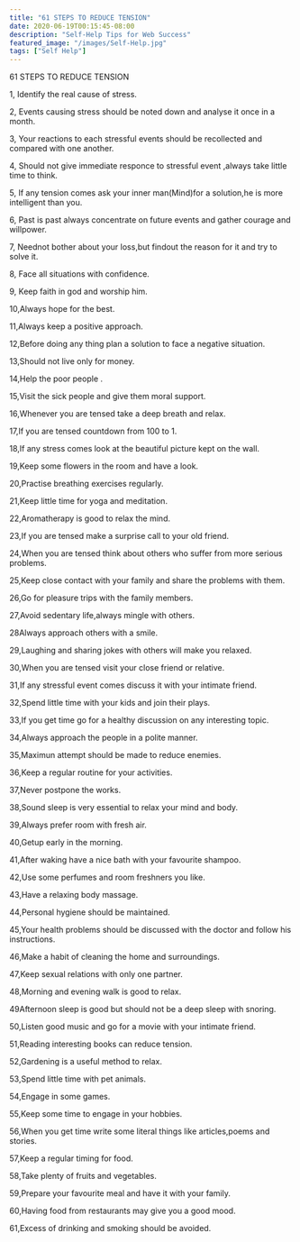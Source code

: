 ```yaml
---
title: "61 STEPS TO REDUCE TENSION"
date: 2020-06-19T00:15:45-08:00
description: "Self-Help Tips for Web Success"
featured_image: "/images/Self-Help.jpg"
tags: ["Self Help"]
---
```


61 STEPS TO REDUCE TENSION 

1, Identify the real cause of stress. 

2, Events causing stress should be noted down and analyse it once in a month. 

3, Your reactions to each stressful events should be recollected and compared with one another. 

4, Should not give immediate responce to stressful event ,always take little time to think. 

5, If any tension comes ask your inner man(Mind)for a solution,he is more intelligent than you. 

6, Past is past always concentrate on future events and gather courage and willpower. 

7, Neednot bother about your loss,but findout the reason for it and try to solve it. 

8, Face all situations with confidence. 

9, Keep faith in god and worship him. 

10,Always hope for the best. 

11,Always keep a positive approach. 

12,Before doing any thing plan a solution to face a negative situation. 

13,Should not live only for money. 

14,Help the poor people . 

15,Visit the sick people and give them moral support. 

16,Whenever you are tensed take a deep breath and relax. 

17,If you are tensed countdown from 100 to 1. 

18,If any stress comes look at the beautiful picture kept on the wall. 

19,Keep some flowers in the room and have a look. 

20,Practise breathing exercises regularly. 

21,Keep little time for yoga and meditation. 

22,Aromatherapy is good to relax the mind. 

23,If you are tensed make a surprise call to your old friend. 

24,When you are tensed think about others who suffer from more serious problems. 

25,Keep close contact with your family and share the problems with them. 

26,Go for pleasure trips with the family members. 

27,Avoid sedentary life,always mingle with others. 

28Always approach others with a smile. 

29,Laughing and sharing jokes with others will make you relaxed. 

30,When you are tensed visit your close friend or relative. 

31,If any stressful event comes discuss it with your intimate friend. 

32,Spend little time with your kids and join their plays. 

33,If you get time go for a healthy discussion on any interesting topic. 

34,Always approach the people in a polite manner. 

35,Maximun attempt should be made to reduce enemies. 

36,Keep a regular routine for your activities. 

37,Never postpone the works. 

38,Sound sleep is very essential to relax your mind and body. 

39,Always prefer room with fresh air. 

40,Getup early in the morning. 

41,After waking have a nice bath with your favourite shampoo. 

42,Use some perfumes and room freshners you like. 

43,Have a relaxing body massage. 

44,Personal hygiene should be maintained. 

45,Your health problems should be discussed with the doctor and follow his instructions. 

46,Make a habit of cleaning the home and surroundings. 

47,Keep sexual relations with only one partner. 

48,Morning and evening walk is  good to relax. 

49Afternoon sleep is good but should not be a deep sleep with snoring. 

50,Listen good music and go for a movie with your intimate friend. 

51,Reading interesting books can reduce tension. 

52,Gardening is a useful method to relax. 

53,Spend little time with pet animals. 

54,Engage in some games. 

55,Keep some time to engage in your hobbies. 

56,When you get time write some literal things like articles,poems and stories. 

57,Keep a regular timing for food. 

58,Take plenty of fruits and vegetables. 

59,Prepare your favourite meal and have it with your family. 

60,Having food from restaurants may give you a good mood.  

61,Excess of drinking and smoking should be avoided. 


